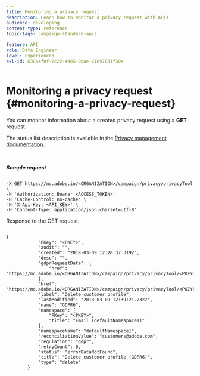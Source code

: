 ```yaml
---
title: Monitoring a privacy request
description: Learn how to monitor a privacy request with APIs
audience: developing
content-type: reference
topic-tags: campaign-standard-apis

feature: API
role: Data Engineer
level: Experienced
exl-id: 63864f0f-2c22-4a65-86ae-21897031f30a
---
```

# Monitoring a privacy request {#monitoring-a-privacy-request}

You can monitor information about a created privacy request using a **GET** request.

The status list description is available in the [Privacy management documentation](https://helpx.adobe.com/campaign/kb/acs-privacy.html#ManagingPrivacyRequests).

<br/>

***Sample request***

```

-X GET https://mc.adobe.io/<ORGANIZATION>/campaign/privacy/privacyTool \
-H 'Authorization: Bearer <ACCESS_TOKEN>'
-H 'Cache-Control: no-cache' \
-H 'X-Api-Key: <API_KEY>' \
-H 'Content-Type: application/json;charset=utf-8'

```

Response to the GET request.

```

{
            "PKey": "<PKEY>",
            "audit": "",
            "created": "2018-03-09 12:28:37.319Z",
            "desc": "",
            "gdprRequestData": {
                "href": "https://mc.adobe.io/<ORGANIZATION>/campaign/privacy/privacyTool/<PKEY>/gdprRequestData/"
            },
            "href": "https://mc.adobe.io/<ORGANIZATION>/campaign/privacy/privacyTool/<PKEY>",
            "label": "Delete customer profile",
            "lastModified": "2018-03-09 12:39:21.232Z",
            "name": "GDPR6",
            "namespace": {
                "PKey": "<PKEY>",
                "title": "Email (defaultNamespace1)"
            },
            "namespaceName": "defaultNamespace1",
            "reconciliationValue": "customers@adobe.com",
            "regulation": "gdpr",
            "retryCount": 0,
            "status": "errorDataNotFound",
            "title": "Delete customer profile (GDPR6)",
            "type": "delete"
        }

```
